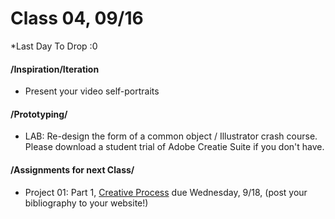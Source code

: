 # Class 04, 09/16

*Last Day To Drop :0 

#### /Inspiration/Iteration

* Present your video self-portraits 


#### /Prototyping/

* LAB: Re-design the form of a common object / Illustrator crash course. Please download a student trial of Adobe Creatie Suite if you don't have.


#### /Assignments for next Class/

* Project 01: Part 1, [Creative Process](creative_process.md) due Wednesday, 9/18, (post your bibliography to your website!)
